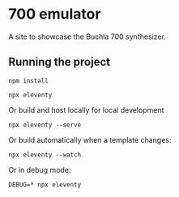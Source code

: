 # 700 emulator

A site to showcase the Buchla 700 synthesizer.

## Running the project
```
npm install
```

```
npx eleventy
```

Or build and host locally for local development
```
npx eleventy --serve
```

Or build automatically when a template changes:
```
npx eleventy --watch
```

Or in debug mode:
```
DEBUG=* npx eleventy
```